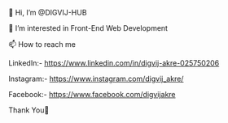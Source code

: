 👋 Hi, I’m @DIGVIJ-HUB

👀 I’m interested in Front-End Web Development

📫 How to reach me

LinkedIn:- https://www.linkedin.com/in/digvij-akre-025750206

Instagram:- https://www.instagram.com/digvij_akre/

Facebook:- https://www.facebook.com/digvijakre

Thank You🙏

